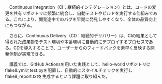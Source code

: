 　Continuous Integration（CI：継続的インテグレーション）とは、コードの変更を共有リポジトリに頻繁に統合し、自動テストやビルドを実行する仕組みである。これにより、開発途中でのバグを早期に発見しやすくなり、全体の品質向上にもつながる。

　さらに、Continuous Delivery（CD：継続的デリバリー）は、CIの結果として得られた成果物をテスト環境や本番環境に自動的にデプロイするプロセスである。CDを導入することで、ユーザーからのフィードバックを素早く反映する開発体制が実現できる。

　講義では、GitHub Actionsを用いた実践として、hello-worldリポジトリにflake8.ymlとtest.pyを配置し、自動的にスタイルチェックを実行しflake8_report.txtを生成するという課題に取り組んだ。